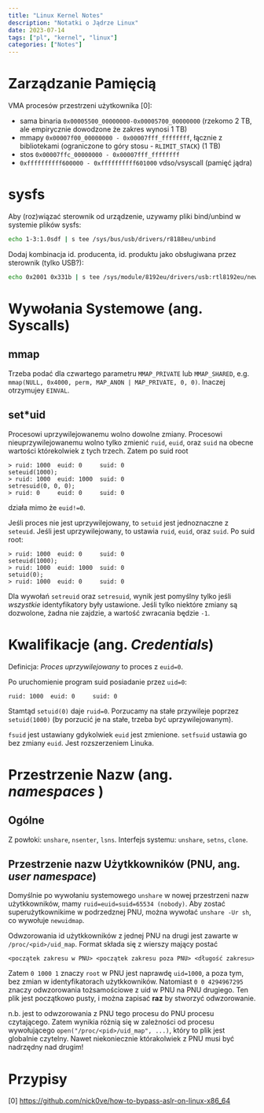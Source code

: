 ```yaml
---
title: "Linux Kernel Notes"
description: "Notatki o Jądrze Linux"
date: 2023-07-14
tags: ["pl", "kernel", "linux"]
categories: ["Notes"]
---
```


# Zarządzanie Pamięcią

VMA procesów przestrzeni użytkownika [0]:

- sama binaria `0x00005500_00000000-0x00005700_00000000` (rzekomo 2 TB, ale empirycznie dowodzone że zakres wynosi 1 TB)
- mmapy `0x00007f00_00000000 - 0x00007fff_ffffffff`, łącznie z bibliotekami (ograniczone to góry stosu - `RLIMIT_STACK`) (1 TB)
- stos `0x00007ffc_00000000 - 0x00007fff_ffffffff`
- `0xffffffffff600000 - 0xffffffffff601000` vdso/vsyscall (pamięć jądra)

# sysfs

Aby (roz)wiązać sterownik od urządzenie, uzywamy pliki bind/unbind w systemie plików sysfs:

```sh
echo 1-3:1.0sdf | s tee /sys/bus/usb/drivers/r8188eu/unbind
```

Dodaj kombinacja id. producenta, id. produktu jako obsługiwana przez sterownik (tylko USB?):

```sh
echo 0x2001 0x331b | s tee /sys/module/8192eu/drivers/usb:rtl8192eu/new_id
```

# Wywołania Systemowe (ang. Syscalls)

## mmap

Trzeba podać dla czwartego parametru `MMAP_PRIVATE` lub `MMAP_SHARED`, e.g. `mmap(NULL, 0x4000, perm, MAP_ANON | MAP_PRIVATE, 0, 0)`. Inaczej otrzymujey `EINVAL`.

## set\*uid

Procesowi uprzywilejowanemu wolno dowolne zmiany. Procesowi nieuprzywilejowanemu wolno tylko zmienić `ruid`, `euid`, oraz `suid` na obecne wartości którekolwiek z tych trzech. Zatem po suid root


```
> ruid: 1000  euid: 0     suid: 0
seteuid(1000);
> ruid: 1000  euid: 1000  suid: 0
setresuid(0, 0, 0);
> ruid: 0     euid: 0     suid: 0
```

działa mimo że `euid!=0`.

Jeśli proces nie jest uprzywilejowany, to `setuid` jest jednoznaczne z `seteuid`. Jeśli jest uprzywilejowany, to ustawia `ruid`, `euid`, oraz `suid`. Po suid root:


```
> ruid: 1000  euid: 0     suid: 0
seteuid(1000);
> ruid: 1000  euid: 1000  suid: 0
setuid(0);
> ruid: 1000  euid: 0     suid: 0
```

Dla wywołań `setreuid` oraz `setresuid`, wynik jest pomyślny tylko jeśli *wszystkie* identyfikatory były ustawione. Jeśli tylko niektóre zmiany są dozwolone, żadna nie zajdzie, a wartość zwracania będzie `-1`.
 
# Kwalifikacje (ang. _Credentials_)

Definicja: *Proces uprzywilejowany* to proces z `euid=0`.

Po uruchomienie program suid posiadanie przez `uid=0`:

```
ruid: 1000  euid: 0     suid: 0
```

Stamtąd `setuid(0)` daje `ruid=0`. Porzucamy na stałe przywileje poprzez `setuid(1000)` (by porzucić je na stałe, trzeba być uprzywilejowanym).

`fsuid` jest ustawiany gdykolwiek `euid` jest zmienione. `setfsuid` ustawia go bez zmiany `euid`. Jest rozszerzeniem Linuka.

# Przestrzenie Nazw (ang. *namespaces* )

## Ogólne

Z powłoki: `unshare`, `nsenter`, `lsns`. Interfejs systemu: `unshare`, `setns`, `clone`.

## Przestrzenie nazw Użytkkowników (PNU, ang. *user namespace*)

Domyślnie po wywołaniu systemowego `unshare` w nowej przestrzeni nazw użytkkowników, mamy `ruid=euid=suid=65534 (nobody)`. Aby zostać superużytkownikime w podrzedznej PNU, można wywołać `unshare -Ur sh`, co wywołuje `newuidmap`.

Odwzorowania id użytkkowników z jednej PNU na drugi jest zawarte w `/proc/<pid>/uid_map`. Format składa się z wierszy mający postać

```
<początek zakresu w PNU> <początek zakresu poza PNU> <długość zakresu>
```
Zatem  `0 1000 1` znaczy `root` w PNU jest naprawdę `uid=1000`, a poza tym, bez zmian w identyfikatorach użytkkowników. Natomiast `0 0 4294967295` znaczy odwzorowania tożsamościowe z uid w PNU na PNU drugiego. Ten plik jest początkowo pusty, i można zapisać **raz** by stworzyć odwzorowanie.

n.b. jest to odwzorowania z PNU tego procesu do PNU procesu czytającego. Zatem wynikia różnią się w zależności od procesu wywołującego `open("/proc/<pid>/uid_map", ...)`, który to plik jest globalnie czytelny. Nawet niekoniecznie którakolwiek z PNU musi być nadrzędny nad drugim!

# Przypisy

[0] https://github.com/nick0ve/how-to-bypass-aslr-on-linux-x86_64
